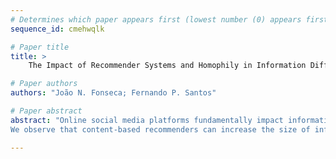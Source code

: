 ```yaml
--- 
# Determines which paper appears first (lowest number (0) appears first)
sequence_id: cmehwqlk

# Paper title 
title: >
	The Impact of Recommender Systems and Homophily in Information Diffusion on Online Social Media

# Paper authors 
authors: "João N. Fonseca; Fernando P. Santos"

# Paper abstract 
abstract: "Online social media platforms fundamentally impact information transmission in our societies. In order to understand phenomena such as political polarization, misinformation spreading or even large-scale collective action, it is important to understand what drives the spread of information in online platforms. The impact of algorithmic recommendations in online information diffusion remains poorly understood. Here, we present a preliminary model to test how different forms of content recommendation might impact information diffusion patterns, in heterogeneous populations where groups might be connected with arbitrary homophily levels.
We observe that content-based recommenders can increase the size of information cascades and affect the possibility that minority groups trigger large cascade events."

--- 
```

